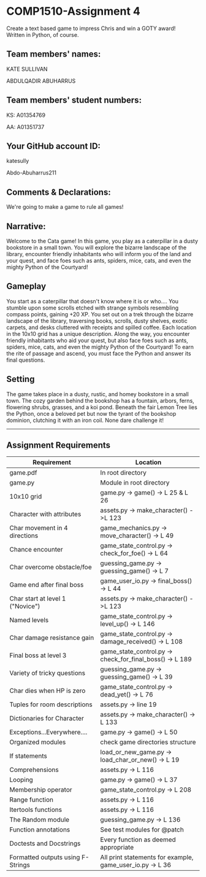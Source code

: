 # COMP1510-Assignment 4

Create a text based game to impress Chris and win a GOTY award!<br>
Written in Python, of course.

## Team members' names:

KATE SULLIVAN

ABDULQADIR ABUHARRUS

## Team members' student numbers:

KS: A01354769

AA: A01351737

## Your GitHub account ID:

katesully

Abdo-Abuharrus211

## Comments & Declarations:

We're going to make a game to rule all games!

## Narrative:

Welcome to the Cata game! In this game, you play as a caterpillar in a dusty
bookstore in a small town. You will explore the bizarre landscape of the library, encounter friendly inhabitants who 
will inform you of the land and your quest, and face foes such as ants, spiders, mice, cats, and even the mighty 
Python of the Courtyard!
## Gameplay

You start as a caterpillar that doesn't know where it is or who....
You stumble upon some scrolls etched with strange symbols resembling compass points, gaining +20 XP.
You set out on a trek through the bizarre landscape of the library, traversing books, scrolls, dusty shelves,
exotic carpets, and desks cluttered with receipts and spilled coffee.
Each location in the 10x10 grid has a unique description.
Along the way, you encounter friendly inhabitants who aid your quest, but also face foes such as ants, spiders,
mice, cats, and even the mighty Python of the Courtyard!
To earn the rite of passage and ascend, you must face the Python and answer its final questions.

## Setting

The game takes place in a dusty, rustic, and homey bookstore in a small town.
The cozy garden behind the bookshop has a fountain, arbors, ferns, flowering shrubs, grasses, and a koi pond.
Beneath the fair Lemon Tree lies the Python, once a beloved pet but now the tyrant of the bookshop dominion, clutching 
it with an iron coil. None dare challenge it!


---

## Assignment Requirements

| Requirement                       | Location                                                  |
|-----------------------------------|-----------------------------------------------------------|
| game.pdf                          | In root directory                                         |
| game.py                           | Module in root directory                                  |
| 10x10 grid                        | game.py -> game() -> L 25 & L 26                          |
| Character with attributes         | assets.py -> make_character() ->L 123                     |
| Char movement in 4 directions     | game_mechanics.py -> move_character() -> L 49             |
| Chance encounter                  | game_state_control.py -> check_for_foe() -> L 64          |
| Char overcome obstacle/foe        | guessing_game.py -> guessing_game() -> L 7                |
| Game end after final boss         | game_user_io.py -> final_boss() -> L 44                   |
| Char start at level 1 ("Novice")  | assets.py -> make_character() ->L 123                     |
| Named levels                      | game_state_control.py -> level_up() -> L 146              |
| Char damage resistance gain       | game_state_control.py -> damage_received() -> L 108       |
| Final boss at level 3             | game_state_control.py -> check_for_final_boss() -> L 189  |
| Variety of tricky  questions      | guessing_game.py -> guessing_game() -> L 39               |
| Char dies when HP is zero         | game_state_control.py -> dead_yet() ->  L 76              |
| Tuples for room descriptions      | assets.py -> line 19                                      |
| Dictionaries for Character        | assets.py -> make_character() -> L 133                    |
| Exceptions...Everywhere....       | game.py -> game() -> L 50                                 |
| Organized modules                 | check game directories structure                          |
| If statements                     | load_or_new_game.py -> load_char_or_new() -> L 19         |
| Comprehensions                    | assets.py -> L 116                                        |
| Looping                           | game.py -> game() -> L 37                                 |
| Membership operator               | game_state_control.py -> L 208                            |
| Range function                    | assets.py -> L 116                                        |
| Itertools functions               | assets.py -> L 116                                        |
| The Random module                 | guessing_game.py -> L 136                                 |
| Function annotations              | See test modules for @patch                               |
| Doctests and Docstrings           | Every function as deemed appropriate                      |
| Formatted outputs using F-Strings | All print statements for example, game_user_io.py -> L 36 |




